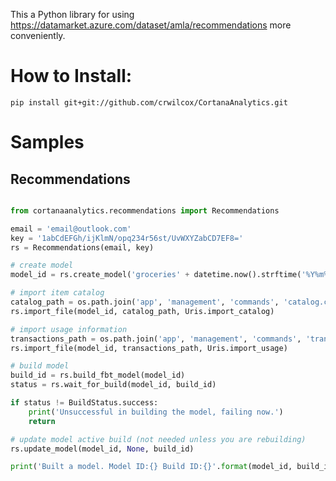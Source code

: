 This a Python library for using https://datamarket.azure.com/dataset/amla/recommendations more conveniently.

# How to Install: 
	pip install git+git://github.com/crwilcox/CortanaAnalytics.git

# Samples

## Recommendations

```python

from cortanaanalytics.recommendations import Recommendations

email = 'email@outlook.com'
key = '1abCdEFGh/ijKlmN/opq234r56st/UvWXYZabCD7EF8='
rs = Recommendations(email, key)

# create model
model_id = rs.create_model('groceries' + datetime.now().strftime('%Y%m%d%H%M%S'))

# import item catalog
catalog_path = os.path.join('app', 'management', 'commands', 'catalog.csv')
rs.import_file(model_id, catalog_path, Uris.import_catalog)

# import usage information
transactions_path = os.path.join('app', 'management', 'commands', 'transactions.csv')
rs.import_file(model_id, transactions_path, Uris.import_usage)

# build model
build_id = rs.build_fbt_model(model_id)
status = rs.wait_for_build(model_id, build_id)

if status != BuildStatus.success:
    print('Unsuccessful in building the model, failing now.')
    return

# update model active build (not needed unless you are rebuilding)
rs.update_model(model_id, None, build_id)

print('Built a model. Model ID:{} Build ID:{}'.format(model_id, build_id))
```
